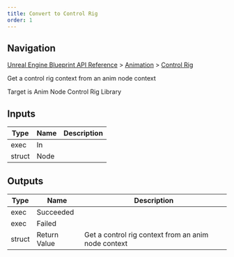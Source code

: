 ```yaml
---
title: Convert to Control Rig
order: 1
---
```

## Navigation

[Unreal Engine Blueprint API Reference](https://dev.epicgames.com/documentation/en-us/unreal-engine/BlueprintAPI) > [Animation](https://dev.epicgames.com/documentation/en-us/unreal-engine/BlueprintAPI/Animation) > [Control Rig](https://dev.epicgames.com/documentation/en-us/unreal-engine/BlueprintAPI/Animation/ControlRig)

Get a control rig context from an anim node context

Target is Anim Node Control Rig Library

## Inputs

| Type | Name | Description |
| --- | --- | --- |
| exec | In |  |
| struct | Node |  |

## Outputs

| Type | Name | Description |
| --- | --- | --- |
| exec | Succeeded |  |
| exec | Failed |  |
| struct | Return Value | Get a control rig context from an anim node context |
